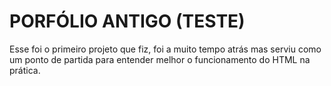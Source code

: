 # PORFÓLIO ANTIGO (TESTE)
Esse foi o primeiro projeto que fiz, foi a muito tempo atrás mas serviu como um ponto de partida para entender melhor o funcionamento do HTML na prática.
